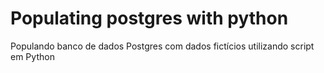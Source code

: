 # Populating postgres with python
Populando banco de dados Postgres com dados fictícios utilizando script em Python
